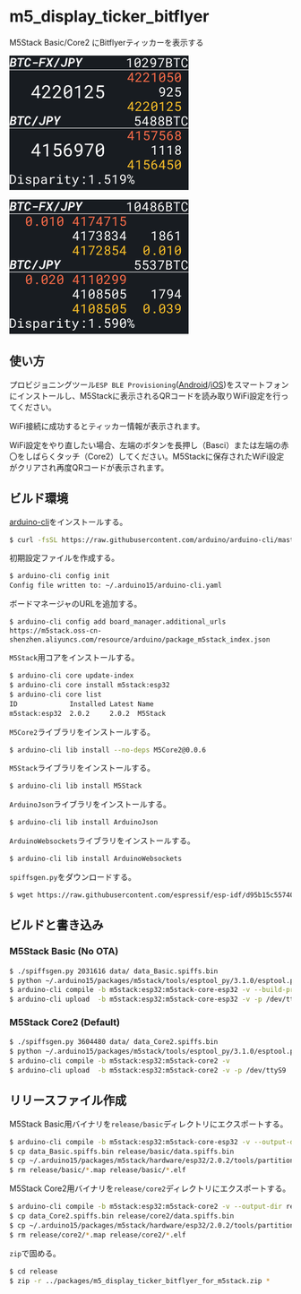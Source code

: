 # m5_display_ticker_bitflyer
M5Stack Basic/Core2 にBitflyerティッカーを表示する

![スクリーンショット](screenshot.png "スクリーンショット1")

![スクリーンショット](screenshot2.png "スクリーンショット2")

## 使い方

プロビジョニングツール`ESP BLE Provisioning`([Android](https://play.google.com/store/apps/details?id=com.espressif.provble)/[iOS](https://apps.apple.com/in/app/esp-ble-provisioning/id1473590141))をスマートフォンにインストールし、M5Stackに表示されるQRコードを読み取りWiFi設定を行ってください。

WiFi接続に成功するとティッカー情報が表示されます。

WiFi設定をやり直したい場合、左端のボタンを長押し（Basci）または左端の赤〇をしばらくタッチ（Core2）してください。M5Stackに保存されたWiFi設定がクリアされ再度QRコードが表示されます。

## ビルド環境

[arduino-cli](https://arduino.github.io/arduino-cli/0.19/installation/)をインストールする。

```sh
$ curl -fsSL https://raw.githubusercontent.com/arduino/arduino-cli/master/install.sh | BINDIR=~/.local/bin sh
```
初期設定ファイルを作成する。
```sh
$ arduino-cli config init
Config file written to: ~/.arduino15/arduino-cli.yaml
```
ボードマネージャのURLを追加する。
```
$ arduino-cli config add board_manager.additional_urls https://m5stack.oss-cn-shenzhen.aliyuncs.com/resource/arduino/package_m5stack_index.json
```
`M5Stack`用コアをインストールする。
```sh
$ arduino-cli core update-index
$ arduino-cli core install m5stack:esp32
$ arduino-cli core list
ID             Installed Latest Name
m5stack:esp32  2.0.2     2.0.2  M5Stack
```
`M5Core2`ライブラリをインストールする。
```sh
$ arduino-cli lib install --no-deps M5Core2@0.0.6
```
`M5Stack`ライブラリをインストールする。
```sh
$ arduino-cli lib install M5Stack
```
`ArduinoJson`ライブラリをインストールする。
```sh
$ arduino-cli lib install ArduinoJson
```
`ArduinoWebsockets`ライブラリをインストールする。
```sh
$ arduino-cli lib install ArduinoWebsockets
```
`spiffsgen.py`をダウンロードする。
```sh
$ wget https://raw.githubusercontent.com/espressif/esp-idf/d95b15c55740b417d1a935ac006dba4cfaeef3cf/components/spiffs/spiffsgen.py
```

## ビルドと書き込み

### M5Stack Basic (No OTA)
```sh
$ ./spiffsgen.py 2031616 data/ data_Basic.spiffs.bin
$ python ~/.arduino15/packages/m5stack/tools/esptool_py/3.1.0/esptool.py --chip esp32 --port "/dev/ttyS8" --baud 921600  --before default_reset --after hard_reset write_flash -z --flash_mode dio --flash_freq 80m --flash_size detect 0x210000 data_Basic.spiffs.bin
$ arduino-cli compile -b m5stack:esp32:m5stack-core-esp32 -v --build-property build.partitions=no_ota --build-property upload.maximum_size=2097152
$ arduino-cli upload  -b m5stack:esp32:m5stack-core-esp32 -v -p /dev/ttyS8
```

### M5Stack Core2 (Default)
```sh
$ ./spiffsgen.py 3604480 data/ data_Core2.spiffs.bin
$ python ~/.arduino15/packages/m5stack/tools/esptool_py/3.1.0/esptool.py --chip esp32 --port "/dev/ttyS9" --baud 921600  --before default_reset --after hard_reset write_flash -z --flash_mode dio --flash_freq 80m --flash_size detect 0xc90000 data_Core2.spiffs.bin
$ arduino-cli compile -b m5stack:esp32:m5stack-core2 -v
$ arduino-cli upload  -b m5stack:esp32:m5stack-core2 -v -p /dev/ttyS9
```

## リリースファイル作成

M5Stack Basic用バイナリを`release/basic`ディレクトリにエクスポートする。
```sh
$ arduino-cli compile -b m5stack:esp32:m5stack-core-esp32 -v --output-dir release/basic --build-property build.partitions=no_ota --build-property  upload.maximum_size=2097152
$ cp data_Basic.spiffs.bin release/basic/data.spiffs.bin
$ cp ~/.arduino15/packages/m5stack/hardware/esp32/2.0.2/tools/partitions/boot_app0.bin release/basic/boot_app0.bin
$ rm release/basic/*.map release/basic/*.elf
```

M5Stack Core2用バイナリを`release/core2`ディレクトリにエクスポートする。
```sh
$ arduino-cli compile -b m5stack:esp32:m5stack-core2 -v --output-dir release/core2
$ cp data_Core2.spiffs.bin release/core2/data.spiffs.bin
$ cp ~/.arduino15/packages/m5stack/hardware/esp32/2.0.2/tools/partitions/boot_app0.bin release/core2/boot_app0.bin
$ rm release/core2/*.map release/core2/*.elf
```

`zip`で固める。
```sh
$ cd release
$ zip -r ../packages/m5_display_ticker_bitflyer_for_m5stack.zip *
```
